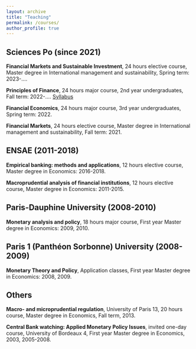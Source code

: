 ```yaml
---
layout: archive
title: "Teaching"
permalink: /courses/
author_profile: true
---
```


## Sciences Po (since 2021)

**Financial Markets and Sustainable Investment**, 24 hours elective course, Master degree in International management and sustainability, Spring term: 2023-.... 

**Principles of Finance**, 24 hours major course, 2nd year undergraduates, Fall term: 2022-.... [Syllabus]()

**Financial Economics**, 24 hours major course, 3rd year undergraduates, Spring term: 2022. 

**Financial Markets**, 24 hours elective course, Master degree in International management and sustainability, Fall term: 2021.


## ENSAE (2011-2018)

**Empirical banking: methods and applications**, 12 hours elective course, Master degree in Economics: 2016-2018.

**Macroprudential analysis of financial institutions**, 12 hours elective course, Master degree in Economics: 2011-2015.


## Paris-Dauphine University (2008-2010)

**Monetary analysis and policy**, 18 hours major course, First year Master degree in Economics: 2009, 2010.


## Paris 1 (Panthéon Sorbonne) University (2008-2009)

**Monetary Theory and Policy**, Application classes, First year Master degree in Economics: 2008, 2009.


## Others

**Macro- and microprudential regulation**, University of Paris 13, 20 hours course, Master degree in Economics, Fall term, 2013.

**Central Bank watching: Applied Monetary Policy Issues**, invited one-day course, University of Bordeaux 4, First year Master degree in Economics, 2003, 2005-2008.
